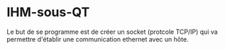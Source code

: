 # IHM-sous-QT

Le but de se programme est de créer un socket (protcole TCP/IP) qui va permettre d'établir une communication ethernet avec un hôte. 
